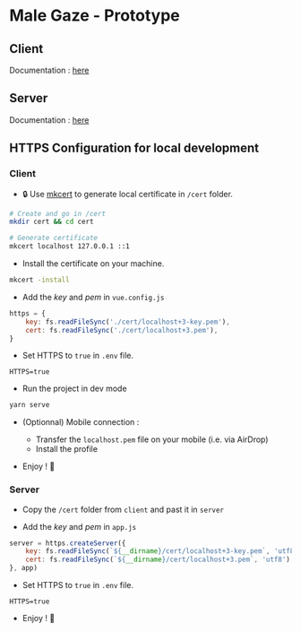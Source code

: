 # Male Gaze - Prototype

## Client
Documentation : [here](./client/README.md)

## Server
Documentation : [here](./server/README.md)

## HTTPS Configuration for local development

### Client

- 🔒 Use [mkcert](https://github.com/FiloSottile/mkcert) to generate local certificate in `/cert` folder.
````bash
# Create and go in /cert
mkdir cert && cd cert

# Generate certificate
mkcert localhost 127.0.0.1 ::1
````

- Install the certificate on your machine.
````bash
mkcert -install
````

- Add the *key* and *pem* in `vue.config.js`
```js
https = {
    key: fs.readFileSync('./cert/localhost+3-key.pem'),
    cert: fs.readFileSync('./cert/localhost+3.pem'),
}
```

- Set HTTPS to `true` in `.env` file.
````dotenv
HTTPS=true
````

- Run the project in dev mode
```bash
yarn serve
```

- (Optionnal) Mobile connection :
    
    - Transfer the `localhost.pem` file on your mobile (i.e. via AirDrop)
    - Install the profile

- Enjoy ! 🎉


### Server

- Copy the `/cert` folder from `client` and past it in `server`

- Add the *key* and *pem* in `app.js`
```js
server = https.createServer({
    key: fs.readFileSync(`${__dirname}/cert/localhost+3-key.pem`, 'utf8'),
    cert: fs.readFileSync(`${__dirname}/cert/localhost+3.pem`, 'utf8')
}, app)
```

- Set HTTPS to `true` in `.env` file.
````dotenv
HTTPS=true
````

- Enjoy ! 🎉
